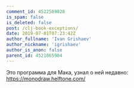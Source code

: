 ```yaml
---
comment_id: 4522589828
is_spam: false
is_deleted: false
post: /clj-book-exceptions/
date: 2019-07-01T07:23:42Z
author_fullname: 'Ivan Grishaev'
author_nickname: 'igrishaev'
author_is_anon: false
parent_id: 4521865904
---
```


<p>Это программа для Мака, узнал о ней недавно: <a href="https://monodraw.helftone.com/" rel="nofollow noopener" title="https://monodraw.helftone.com/">https://monodraw.helftone.com/</a></p>
